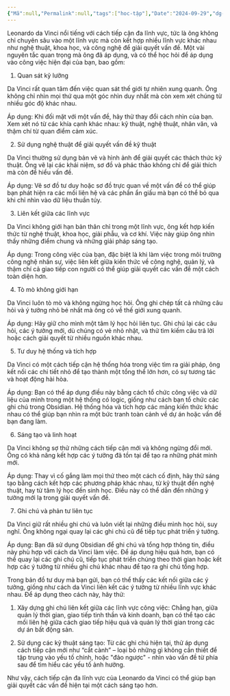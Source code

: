 ```yaml
---
{"Mã":null,"Permalink":null,"tags":["hoc-tập"],"Date":"2024-09-29","dg-publish":true,"dg-home":null,"permalink":"/daily/tmp/leonardo-da-vinci/","dgPassFrontmatter":true,"noteIcon":"","updated":"2025-01-13T23:11:18.852+07:00"}
---
```


Leonardo da Vinci nổi tiếng với cách tiếp cận đa lĩnh vực, tức là ông không chỉ chuyên sâu vào một lĩnh vực mà còn kết hợp nhiều lĩnh vực khác nhau như nghệ thuật, khoa học, và công nghệ để giải quyết vấn đề. Một vài nguyên tắc quan trọng mà ông đã áp dụng, và có thể học hỏi để áp dụng vào công việc hiện đại của bạn, bao gồm:

1. Quan sát kỹ lưỡng

Da Vinci rất quan tâm đến việc quan sát thế giới tự nhiên xung quanh. Ông không chỉ nhìn mọi thứ qua một góc nhìn duy nhất mà còn xem xét chúng từ nhiều góc độ khác nhau.

Áp dụng: Khi đối mặt với một vấn đề, hãy thử thay đổi cách nhìn của bạn. Xem xét nó từ các khía cạnh khác nhau: kỹ thuật, nghệ thuật, nhân văn, và thậm chí từ quan điểm cảm xúc.


2. Sử dụng nghệ thuật để giải quyết vấn đề kỹ thuật

Da Vinci thường sử dụng bản vẽ và hình ảnh để giải quyết các thách thức kỹ thuật. Ông vẽ lại các khái niệm, sơ đồ và phác thảo không chỉ để giải thích mà còn để hiểu vấn đề.

Áp dụng: Vẽ sơ đồ tư duy hoặc sơ đồ trực quan về một vấn đề có thể giúp bạn phát hiện ra các mối liên hệ và các phần ẩn giấu mà bạn có thể bỏ qua khi chỉ nhìn vào dữ liệu thuần túy.


3. Liên kết giữa các lĩnh vực

Da Vinci không giới hạn bản thân chỉ trong một lĩnh vực, ông kết hợp kiến thức từ nghệ thuật, khoa học, giải phẫu, và cơ khí. Việc này giúp ông nhìn thấy những điểm chung và những giải pháp sáng tạo.

Áp dụng: Trong công việc của bạn, đặc biệt là khi làm việc trong môi trường công nghệ nhân sự, việc liên kết giữa kiến thức về công nghệ, quản lý, và thậm chí cả giao tiếp con người có thể giúp giải quyết các vấn đề một cách toàn diện hơn.


4. Tò mò không giới hạn

Da Vinci luôn tò mò và không ngừng học hỏi. Ông ghi chép tất cả những câu hỏi và ý tưởng nhỏ bé nhất mà ông có về thế giới xung quanh.

Áp dụng: Hãy giữ cho mình một tâm lý học hỏi liên tục. Ghi chú lại các câu hỏi, các ý tưởng mới, dù chúng có vẻ nhỏ nhặt, và thử tìm kiếm câu trả lời hoặc cách giải quyết từ nhiều nguồn khác nhau.


5. Tư duy hệ thống và tích hợp

Da Vinci có một cách tiếp cận hệ thống hóa trong việc tìm ra giải pháp, ông kết nối các chi tiết nhỏ để tạo thành một tổng thể lớn hơn, có sự tương tác và hoạt động hài hòa.

Áp dụng: Bạn có thể áp dụng điều này bằng cách tổ chức công việc và dữ liệu của mình trong một hệ thống có logic, giống như cách bạn tổ chức các ghi chú trong Obsidian. Hệ thống hóa và tích hợp các mảng kiến thức khác nhau có thể giúp bạn nhìn ra một bức tranh toàn cảnh về dự án hoặc vấn đề bạn đang làm.


6. Sáng tạo và linh hoạt

Da Vinci không sợ thử những cách tiếp cận mới và không ngừng đổi mới. Ông có khả năng kết hợp các ý tưởng đã tồn tại để tạo ra những phát minh mới.

Áp dụng: Thay vì cố gắng làm mọi thứ theo một cách cố định, hãy thử sáng tạo bằng cách kết hợp các phương pháp khác nhau, từ kỹ thuật đến nghệ thuật, hay từ tâm lý học đến sinh học. Điều này có thể dẫn đến những ý tưởng mới lạ trong giải quyết vấn đề.


7. Ghi chú và phản tư liên tục

Da Vinci giữ rất nhiều ghi chú và luôn viết lại những điều mình học hỏi, suy nghĩ. Ông không ngại quay lại các ghi chú cũ để tiếp tục phát triển ý tưởng.

Áp dụng: Bạn đã sử dụng Obsidian để ghi chú và tổng hợp thông tin, điều này phù hợp với cách da Vinci làm việc. Để áp dụng hiệu quả hơn, bạn có thể quay lại các ghi chú cũ, tiếp tục phát triển chúng theo thời gian hoặc kết hợp các ý tưởng từ nhiều ghi chú khác nhau để tạo ra ghi chú tổng hợp.


Trong bản đồ tư duy mà bạn gửi, bạn có thể thấy các kết nối giữa các ý tưởng, giống như cách da Vinci liên kết các ý tưởng từ nhiều lĩnh vực khác nhau. Để áp dụng theo cách này, hãy thử:

1. Xây dựng ghi chú liên kết giữa các lĩnh vực công việc: Chẳng hạn, giữa quản lý thời gian, giao tiếp tinh thần và kinh doanh, bạn có thể tạo các mối liên hệ giữa cách giao tiếp hiệu quả và quản lý thời gian trong các dự án bất động sản.


2. Sử dụng các kỹ thuật sáng tạo: Từ các ghi chú hiện tại, thử áp dụng cách tiếp cận mới như “cắt cành” – loại bỏ những gì không cần thiết để tập trung vào yếu tố chính, hoặc "đảo ngược" - nhìn vào vấn đề từ phía sau để tìm hiểu các yếu tố ảnh hưởng.



Như vậy, cách tiếp cận đa lĩnh vực của Leonardo da Vinci có thể giúp bạn giải quyết các vấn đề hiện tại một cách sáng tạo hơn.

